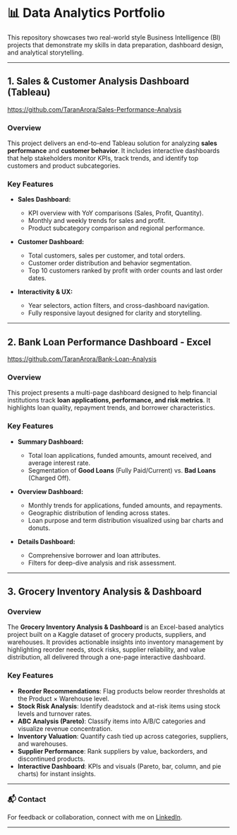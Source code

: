 # 📊 Data Analytics Portfolio

This repository showcases two real-world style Business Intelligence (BI) projects that demonstrate my skills in data preparation, dashboard design, and analytical storytelling.

---

## 1. Sales & Customer Analysis Dashboard (Tableau)

https://github.com/TaranArora/Sales-Performance-Analysis

### Overview
This project delivers an end-to-end Tableau solution for analyzing **sales performance** and **customer behavior**. It includes interactive dashboards that help stakeholders monitor KPIs, track trends, and identify top customers and product subcategories.

### Key Features
- **Sales Dashboard:**  
  - KPI overview with YoY comparisons (Sales, Profit, Quantity).  
  - Monthly and weekly trends for sales and profit.  
  - Product subcategory comparison and regional performance.  

- **Customer Dashboard:**  
  - Total customers, sales per customer, and total orders.  
  - Customer order distribution and behavior segmentation.  
  - Top 10 customers ranked by profit with order counts and last order dates.  

- **Interactivity & UX:**  
  - Year selectors, action filters, and cross-dashboard navigation.  
  - Fully responsive layout designed for clarity and storytelling.

---

## 2. Bank Loan Performance Dashboard - Excel

https://github.com/TaranArora/Bank-Loan-Analysis

### Overview
This project presents a multi-page dashboard designed to help financial institutions track **loan applications, performance, and risk metrics**. It highlights loan quality, repayment trends, and borrower characteristics.

### Key Features
- **Summary Dashboard:**  
  - Total loan applications, funded amounts, amount received, and average interest rate.  
  - Segmentation of **Good Loans** (Fully Paid/Current) vs. **Bad Loans** (Charged Off).  

- **Overview Dashboard:**  
  - Monthly trends for applications, funded amounts, and repayments.  
  - Geographic distribution of lending across states.  
  - Loan purpose and term distribution visualized using bar charts and donuts.  

- **Details Dashboard:**  
  - Comprehensive borrower and loan attributes.  
  - Filters for deep-dive analysis and risk assessment.  

---
## 3. Grocery Inventory Analysis & Dashboard

### Overview  
The **Grocery Inventory Analysis & Dashboard** is an Excel-based analytics project built on a Kaggle dataset of grocery products, suppliers, and warehouses. It provides actionable insights into inventory management by highlighting reorder needs, stock risks, supplier reliability, and value distribution, all delivered through a one-page interactive dashboard.

### Key Features  
- **Reorder Recommendations**: Flag products below reorder thresholds at the Product × Warehouse level.  
- **Stock Risk Analysis**: Identify deadstock and at-risk items using stock levels and turnover rates.  
- **ABC Analysis (Pareto)**: Classify items into A/B/C categories and visualize revenue concentration.  
- **Inventory Valuation**: Quantify cash tied up across categories, suppliers, and warehouses.  
- **Supplier Performance**: Rank suppliers by value, backorders, and discontinued products.  
- **Interactive Dashboard**: KPIs and visuals (Pareto, bar, column, and pie charts) for instant insights.

---

### 📬 Contact
For feedback or collaboration, connect with me on [LinkedIn](https://www.linkedin.com/in/taran--arora/).

---
